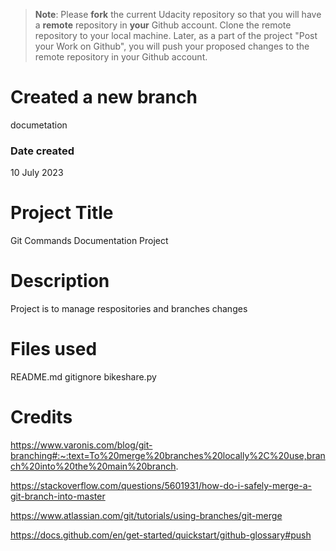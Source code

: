>**Note**: Please **fork** the current Udacity repository so that you will have a **remote** repository in **your** Github account. Clone the remote repository to your local machine. Later, as a part of the project "Post your Work on Github", you will push your proposed changes to the remote repository in your Github account.
# Created a new branch
documetation
### Date created
10 July 2023 
# Project Title
 Git Commands Documentation Project

# Description
Project is to manage respositories and branches changes

# Files used
README.md
gitignore
bikeshare.py
# Credits
https://www.varonis.com/blog/git-branching#:~:text=To%20merge%20branches%20locally%2C%20use,branch%20into%20the%20main%20branch.

https://stackoverflow.com/questions/5601931/how-do-i-safely-merge-a-git-branch-into-master

https://www.atlassian.com/git/tutorials/using-branches/git-merge

https://docs.github.com/en/get-started/quickstart/github-glossary#push



